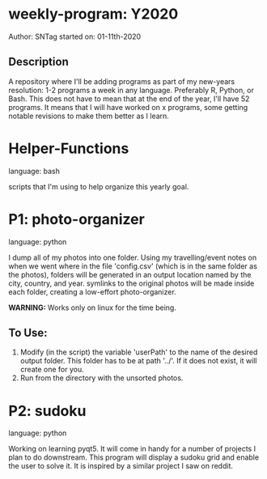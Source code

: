 # weekly-program: Y2020

Author: SNTag
started on: 01-11th-2020

## Description

A repository where I'll be adding programs as part of my new-years resolution: 1-2 programs a week in any language.  Preferably R, Python, or Bash.  This does not have to mean that at the end of the year, I'll have 52 programs.  It means that I will have worked on x programs, some getting notable revisions to make them better as I learn.

# Helper-Functions

language: bash

scripts that I'm using to help organize this yearly goal.

# P1: photo-organizer

language: python

I dump all of my photos into one folder.  Using my travelling/event notes on when we went where in the file 'config.csv' (which is in the same folder as the photos), folders will be generated in an output location named by the city, country, and year.  symlinks to the original photos will be made inside each folder, creating a low-effort photo-organizer.

**WARNING:** Works only on linux for the time being.

##  To Use:

1. Modify (in the script) the variable 'userPath' to the name of the desired output folder.  This folder has to be at path '../'.  If it does not exist, it will create one for you.
2. Run from the directory with the unsorted photos.

# P2: sudoku

language: python

Working on learning pyqt5.  It will come in handy for a number of projects I plan to do downstream.  This program will display a sudoku grid and enable the user to solve it.  It is inspired by a similar project I saw on reddit.
